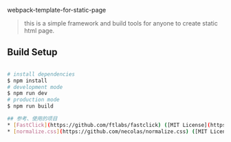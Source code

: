 webpack-template-for-static-page

>this is a simple framework and build tools for anyone to create static html page.

## Build Setup

``` bash

# install dependencies
$ npm install
# development mode
$ npm run dev
# production mode
$ npm run build

## 参考、使用的项目
* [FastClick](https://github.com/ftlabs/fastclick) ([MIT License](https://github.com/ftlabs/fastclick/blob/master/LICENSE))
* [normalize.css](https://github.com/necolas/normalize.css) ([MIT License](https://github.com/necolas/normalize.css/blob/master/LICENSE.md))